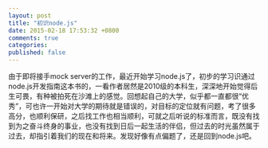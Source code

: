 ```yaml
---
layout: post
title: "初识node.js"
date: 2015-02-18 17:53:32 +0800
comments: true
categories: 
published: false
---
```

由于即将接手mock server的工作，最近开始学习node.js了，初步的学习识通过node.js开发指南这本书的，一看作者居然是2010级的本科生，深深地开始觉得后生可畏，有种被拍死在沙滩上的感觉。回想起自己的大学，似乎都一直都很“优秀”，可也许一开始对大学的期待就是错误的，对目标的定位就有问题，考了很多高分，也顺利保研，之后找工作也相当顺利，可就之后听说的标准而言，既没有找到为之奋斗终身的事业，也没有找到日后一起生活的伴侣，但过去的时光虽然属于过去，却指引着我们的现在和将来。发现好像有点偏题了，还是回到node.js吧。

<!-- more -->

